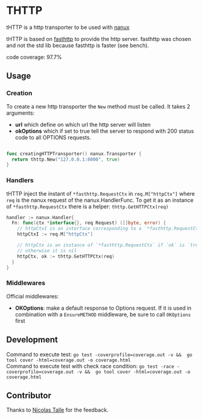 # THTTP

tHTTP is a http transporter to be used with [nanux](https://github.com/nanux-io/nanux)

tHTTP is based on [fasthttp](https://github.com/valyala/fasthttp) to provide the http server. fasthttp was chosen and not the std lib because fasthttp is faster (see bench).

code coverage: 97.7%

## Usage

### Creation

To create a new http transporter the `New` method must be called. It takes 2 
arguments:

* **url** which define on which url the http server will listen
* **okOptions** which if set to true tell the server to respond with 200 status code 
to all OPTIONS requests.

```go

func creatingHTTPTransporter() nanux.Transporter {
  return thttp.New("127.0.0.1:8000", true)
}

```

### Handlers

tHTTP inject the instant of `*fasthttp.RequestCtx` in `req.M["httpCtx"]` where 
`req` is the nanux request of the nanux.HandlerFunc. To get it as an instance of
`*fasthttp.RequestCtx` there is a helper: `thttp.GetHTTPCtx(req)`

```go
handler := nanux.Handler{
  Fn: func(ctx *interface{}, req Request) ([]byte, error) {
    // httpCtxI is an interface corresponding to a `*fasthttp.RequestCtx`
    httpCtxI := req.M["httpCtx"] 

    // httpCtx is an instance of `*fasthttp.RequestCtx` if `ok` is `true`
    // otherwise it is nil
    httpCtx, ok := thttp.GetHTTPCtx(req)
  }
}
```

### Middlewares

Official middlewares:

* **OKOptions**: make a default response to Options request. If it is used
in combination with a `EnsureMETHOD` middleware, be sure to call `OKOptions` first

## Development

Command to execute test: `go test -coverprofile=coverage.out -v &&  go tool cover -html=coverage.out -o coverage.html`  
Command to execute test with check race condition: `go test -race -coverprofile=coverage.out -v &&  go tool cover -html=coverage.out -o coverage.html`

## Contributor

Thanks to [Nicolas Talle](https://github.com/nicolab) for the feedback.
